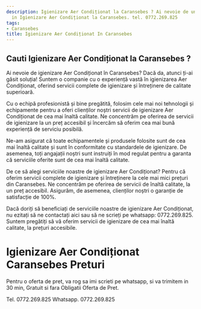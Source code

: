 ```yaml
---
description: Igienizare Aer Condiționat la Caransebes ? Ai nevoie de un profesionist
  in Igienizare Aer Condiționat la Caransebes. tel. 0772.269.825
tags:
- Caransebes
title: Igienizare Aer Condiționat In Caransebes
---
```



## Cauti Igienizare Aer Condiționat la Caransebes ?

Ai nevoie de igienizare Aer Condiționat în Caransebes? Dacă da, atunci ți-ai găsit soluția! Suntem o companie cu o experiență vastă în igienizarea Aer Condiționat, oferind servicii complete de igienizare și întreținere de calitate superioară.

Cu o echipă profesionistă și bine pregătită, folosim cele mai noi tehnologii și echipamente pentru a oferi clienților noștri servicii de igienizare Aer Condiționat de cea mai înaltă calitate. Ne concentrăm pe oferirea de servicii de igienizare la un preț accesibil și încercăm să oferim cea mai bună experiență de serviciu posibilă.

Ne-am asigurat că toate echipamentele și produsele folosite sunt de cea mai înaltă calitate și sunt în conformitate cu standardele de igienizare. De asemenea, toți angajații noștri sunt instruiți în mod regulat pentru a garanta că serviciile oferite sunt de cea mai înaltă calitate.

De ce să alegi serviciile noastre de igienizare Aer Condiționat? Pentru că oferim servicii complete de igienizare și întreținere la cele mai mici prețuri din Caransebes. Ne concentrăm pe oferirea de servicii de înaltă calitate, la un preț accesibil. Asigurăm, de asemenea, clienților noștri o garanție de satisfacție de 100%.

Dacă doriți să beneficiați de serviciile noastre de igienizare Aer Condiționat, nu ezitați să ne contactați aici sau să ne scrieți pe whatsapp: 0772.269.825. Suntem pregătiți să vă oferim servicii de igienizare de cea mai înaltă calitate, la prețuri accesibile.

# Igienizare Aer Condiționat Caransebes Preturi
Pentru o oferta de pret, va rog sa imi scrieti pe whatsapp, si va trimitem in 30 min, Gratuit si fara Obligatii Oferta de Pret.

Tel. 0772.269.825
Whatsapp. 0772.269.825